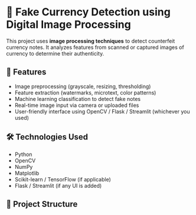 # 🧾 Fake Currency Detection using Digital Image Processing

This project uses **image processing techniques** to detect counterfeit currency notes. It analyzes features from scanned or captured images of currency to determine their authenticity.

## 📌 Features

- Image preprocessing (grayscale, resizing, thresholding)
- Feature extraction (watermarks, microtext, color patterns)
- Machine learning classification to detect fake notes
- Real-time image input via camera or uploaded files
- User-friendly interface using OpenCV / Flask / Streamlit (whichever you used)

## 🛠️ Technologies Used

- Python
- OpenCV
- NumPy
- Matplotlib
- Scikit-learn / TensorFlow (if applicable)
- Flask / Streamlit (if any UI is added)

## 📁 Project Structure

